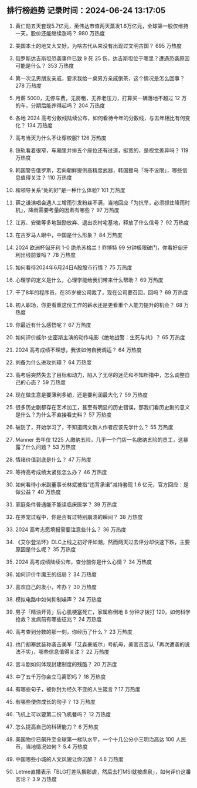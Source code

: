 
## 排行榜趋势 记录时间：2024-06-24 13:17:05
  
  1. 黄仁勋五天套现5.7亿元，英伟达市值两天蒸发1.6万亿元，全球第一股仅维持一天，股价还能继续涨吗？ 980 万热度
    
  2. 美国本土的地又大又好，为啥古代从来没有出现过文明古国？ 695 万热度
    
  3. 俄罗斯达吉斯坦恐袭事件已致 9 死 25 伤，达吉斯坦位于哪里？遭遇恐袭原因可能是什么？ 353 万热度
    
  4. 第一次见男朋友亲戚，要求我给一桌男方亲戚倒茶，这个情况是怎么回事？ 278 万热度
    
  5. 月薪 5000，无停车费，无房租，无养老压力，打算买一辆落地不超过 12 万的车，分期后能养得起吗？ 204 万热度
    
  6. 各地 2024 高考分数线陆续公布，如何看待今年的分数线，与去年相比有何变化？ 134 万热度
    
  7. 高考当天为什么不让穿校服? 126 万热度
    
  8. 铁轨看着很窄，车厢里并排五个座位还有过道，挺宽的，是视觉差异吗？ 119 万热度
    
  9. 韩国警告俄罗斯，若向朝鲜提供高精度武器，韩国援乌「将不设限」，哪些信息值得关注？ 110 万热度
    
  10. 和领导关系“处的好”是一种什么体验? 101 万热度
    
  11. 薛之谦演唱会遇人工增雨引发粉丝不满，当地回应「为抗旱，必须抓住降雨时机」，降雨需要考量的因素有哪些？ 97 万热度
    
  12. 江苏、安徽等多地鼓励放弃、退出农村宅基地，释放了什么信号？ 92 万热度
    
  13. 在古罗马人眼中，中国是什么形象？ 84 万热度
    
  14. 2024 欧洲杯匈牙利 1-0 绝杀苏格兰！乔博特 99 分钟极限破门，你看好匈牙利出线前景吗？ 78 万热度
    
  15. 如何看待2024年6月24日A股股市行情？ 75 万热度
    
  16. 心理学的定义是什么，心理学能给我们带来什么帮助？ 69 万热度
    
  17. 干了8年的程序员，在35岁被公司裁了，现在公司要召回，回吗？ 69 万热度
    
  18. 初入职场，你更看重这份工作的薪水还是更看重个人能力提升的机会？ 68 万热度
    
  19. 你最近有什么感悟呢？ 67 万热度
    
  20. 如何评价威尔·史密斯主演的动作电影《绝地战警：生死与共》？ 65 万热度
    
  21. 2024 高考成绩不理想，我该如何自我调适？ 64 万热度
    
  22. 刘备为什么进攻刘璋？ 64 万热度
    
  23. 高考后突然失去了目标和动力，陷入了无尽的迷茫和不知所措中，怎么调整自己的心态？ 59 万热度
    
  24. 现在做生意是要薄利多销，还是要利润最大化？ 59 万热度
    
  25. 很多历史剧都存在艺术加工，甚至有明显的历史错误，那我们看历史剧的意义是什么？为什么不直接看史料？ 57 万热度
    
  26. 破防了，开始学习了，不知道网文新人作者应该先学什么？ 55 万热度
    
  27. Manner 去年仅 1225 人缴纳五险，几乎一个门店一名缴纳五险的员工，这暴露了什么问题？ 53 万热度
    
  28. 情绪价值到底是什么？ 47 万热度
    
  29. 等待高考成绩太紧张怎么办？ 46 万热度
    
  30. 如何看待小米副董事长林斌被指“违背承诺”减持套现 1.6 亿元，官方回应：是做公益？ 40 万热度
    
  31. 家庭条件普通能不能读临床医学？ 39 万热度
    
  32. 在养宠过程中，你是否有过特别崩溃的瞬间？ 38 万热度
    
  33. 2024 高考志愿填报需要注意些什么？ 36 万热度
    
  34. 《艾尔登法环》DLC上线之初好评如潮，然而两天过去评分却快速下跌，主要原因是什么呢？ 35 万热度
    
  35. 2024 高考成绩陆续公布，查分前你是什么心情？ 34 万热度
    
  36. 如何评价牛魔王的结局？ 34 万热度
    
  37. 喜欢自己的发小，咋办？ 30 万热度
    
  38. 模拟电路中如何抑制噪声？ 24 万热度
    
  39. 男子「精油开背」后心肌梗塞死亡，家属称倒地 8 分钟才拨打 120，如何科学抢救？发病前有哪些征兆？ 24 万热度
    
  40. 高考查到分数的那一刻，你经历了什么？ 23 万热度
    
  41. 也门胡塞武装称袭击美军「艾森豪威尔」号航母，美官员否认「再次遭袭的说法不实」，哪些信息值得关注？ 22 万热度
    
  42. 宫斗剧如何体现封建制度的残酷？ 20 万热度
    
  43. 中了五千万你会立马离职吗？ 18 万热度
    
  44. 有哪些句子，被你封为经久不变的人生箴言 ? 17 万热度
    
  45. 有哪些使你成长的句子？ 13 万热度
    
  46. 飞机上可以要第二份飞机餐吗？ 12 万热度
    
  47. 怎么提高自己的科研能力？ 6 万热度
    
  48. 美国物价已飙升至全球第一梯队水平，一个十几公分小三明治高达 100 人民币，当地情况如何？ 5.4 万热度
    
  49. 中国哪些小城的人文风貌让你沉醉？ 4.6 万热度
    
  50. Letme直播表示「BLG打差队搁那虐，然后去打MSI就被虐泉」，如何评价这番言论？ 3.9 万热度
    